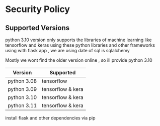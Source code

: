 # Security Policy

## Supported Versions

python 3.10 version only supports the libraries of machine learning like tensorflow and keras 
using these python libraries and other frameworks using with flask app , we are using date of sql is sqlalchemy 

Mostly we wont find the older version online , so ill provide python 3.10

| Version    | Supported          |
| -------    | ------------------ |
|python 3.08 | tensorflow         |
|python 3.09 | tensorflow & kera  |
|python 3.10 | tensorflow & kera  | https://www.python.org/downloads/release/python-3100/ | i recommand to install this 
|python 3.11 | tensorflow & kera  |

install flask and other dependencies via pip 


